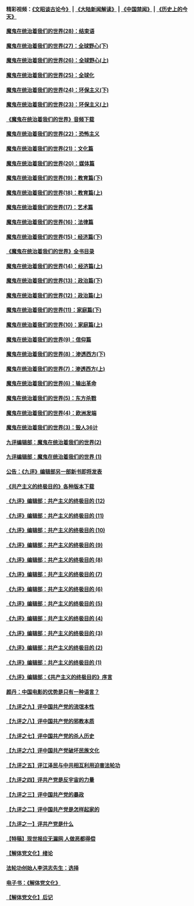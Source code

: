#### 精彩视频：[《文昭谈古论今》](https://github.com/gfw-breaker/wenzhao/blob/master/README.md?t=01190931) | [《大陆新闻解读》](https://github.com/gfw-breaker/ntdtv-comedy/blob/master/README.md?t=01190931) | [《中国禁闻》](https://github.com/gfw-breaker/ntdtv-news/blob/master/README.md?t=01190931) | [《历史上的今天》](https://github.com/gfw-breaker/today-in-history/blob/master/README.md?t=01190931) 

#### [魔鬼在统治着我们的世界(28)：结束语](../pages/nsc422/n10936246.md?t=01190931) 

#### [魔鬼在统治着我们的世界(27)：全球野心(下)](../pages/nsc422/n10928319.md?t=01190931) 

#### [魔鬼在统治着我们的世界(26)：全球野心(上)](../pages/nsc422/n10900318.md?t=01190931) 

#### [魔鬼在统治着我们的世界(25)：全球化](../pages/nsc422/n10788205.md?t=01190931) 

#### [魔鬼在统治着我们的世界(24)：环保主义(下)](../pages/nsc422/n10695307.md?t=01190931) 

#### [魔鬼在统治着我们的世界(23)：环保主义(上)](../pages/nsc422/n10688613.md?t=01190931) 

#### [《魔鬼在统治着我们的世界》音频下载](../pages/nsc422/n10635553.md?t=01190931) 

#### [魔鬼在统治着我们的世界(22)：恐怖主义](../pages/nsc422/n10614727.md?t=01190931) 

#### [魔鬼在统治着我们的世界(21)：文化篇](../pages/nsc422/n10597706.md?t=01190931) 

#### [魔鬼在统治着我们的世界(20)：媒体篇](../pages/nsc422/n10586579.md?t=01190931) 

#### [魔鬼在统治着我们的世界(19)：教育篇(下)](../pages/nsc422/n10564808.md?t=01190931) 

#### [魔鬼在统治着我们的世界(18)：教育篇(上)](../pages/nsc422/n10526970.md?t=01190931) 

#### [魔鬼在统治着我们的世界(17)：艺术篇](../pages/nsc422/n10499093.md?t=01190931) 

#### [魔鬼在统治着我们的世界(16)：法律篇](../pages/nsc422/n10485969.md?t=01190931) 

#### [魔鬼在统治着我们的世界(15)：经济篇(下)](../pages/nsc422/n10469975.md?t=01190931) 

#### [《魔鬼在统治着我们的世界》全书目录](../pages/nsc422/n10464261.md?t=01190931) 

#### [魔鬼在统治着我们的世界(14)：经济篇(上)](../pages/nsc422/n10457370.md?t=01190931) 

#### [魔鬼在统治着我们的世界(13)：政治篇(下)](../pages/nsc422/n10448270.md?t=01190931) 

#### [魔鬼在统治着我们的世界(12)：政治篇(上)](../pages/nsc422/n10444576.md?t=01190931) 

#### [魔鬼在统治着我们的世界(11)：家庭篇(下)](../pages/nsc422/n10440961.md?t=01190931) 

#### [魔鬼在统治着我们的世界(10)：家庭篇(上)](../pages/nsc422/n10435448.md?t=01190931) 

#### [魔鬼在统治着我们的世界(9)：信仰篇](../pages/nsc422/n10432159.md?t=01190931) 

#### [魔鬼在统治着我们的世界(8)：渗透西方(下)](../pages/nsc422/n10429603.md?t=01190931) 

#### [魔鬼在统治着我们的世界(7)：渗透西方(上)](../pages/nsc422/n10426013.md?t=01190931) 

#### [魔鬼在统治着我们的世界(6)：输出革命](../pages/nsc422/n10421536.md?t=01190931) 

#### [魔鬼在统治着我们的世界(5)：东方杀戮](../pages/nsc422/n10417707.md?t=01190931) 

#### [魔鬼在统治着我们的世界(4)：欧洲发端](../pages/nsc422/n10414890.md?t=01190931) 

#### [魔鬼在统治着我们的世界(3)：毁人36计](../pages/nsc422/n10411583.md?t=01190931) 

#### [九评编辑部：魔鬼在统治着我们的世界(2)](../pages/nsc422/n10410036.md?t=01190931) 

#### [九评编辑部：魔鬼在统治着我们的世界 (1)](../pages/nsc422/n10406825.md?t=01190931) 

#### [公告：《九评》编辑部另一部新书即将发表](../pages/nsc422/n10405104.md?t=01190931) 

#### [《共产主义的终极目的》各种版本下载](../pages/nsc422/n10022138.md?t=01190931) 

#### [《九评》编辑部：共产主义的终极目的 (12)](../pages/nsc422/n9933272.md?t=01190931) 

#### [《九评》编辑部：共产主义的终极目的 (11)](../pages/nsc422/n9924973.md?t=01190931) 

#### [《九评》编辑部：共产主义的终极目的 (10)](../pages/nsc422/n9920883.md?t=01190931) 

#### [《九评》编辑部：共产主义的终极目的 (9)](../pages/nsc422/n9916363.md?t=01190931) 

#### [《九评》编辑部：共产主义的终极目的 (8)](../pages/nsc422/n9912488.md?t=01190931) 

#### [《九评》编辑部：共产主义的终极目的 (7)](../pages/nsc422/n9901176.md?t=01190931) 

#### [《九评》编辑部：共产主义的终极目的 (6)](../pages/nsc422/n9899359.md?t=01190931) 

#### [《九评》编辑部：共产主义的终极目的 (5)](../pages/nsc422/n9893174.md?t=01190931) 

#### [《九评》编辑部：共产主义的终极目的 (4)](../pages/nsc422/n9891246.md?t=01190931) 

#### [《九评》编辑部：共产主义的终极目的 (3)](../pages/nsc422/n9879879.md?t=01190931) 

#### [《九评》编辑部：共产主义的终极目的 (2)](../pages/nsc422/n9876205.md?t=01190931) 

#### [《九评》编辑部：共产主义的终极目的 (1)](../pages/nsc422/n9865857.md?t=01190931) 

#### [《九评》编辑部：《共产主义的终极目的》序言](../pages/nsc422/n9862666.md?t=01190931) 

#### [颜丹：中国电影的优势是只有一种语言？](../pages/nsc422/n9583062.md?t=01190931) 

#### [【九评之九】评中国共产党的流氓本性](../pages/nsc422/n737542.md?t=01190931) 

#### [【九评之八】评中国共产党的邪教本质](../pages/nsc422/n735942.md?t=01190931) 

#### [【九评之七】评中国共产党的杀人历史](../pages/nsc422/n733806.md?t=01190931) 

#### [【九评之六】评中国共产党破坏民族文化](../pages/nsc422/n731667.md?t=01190931) 

#### [【九评之五】评江泽民与中共相互利用迫害法轮功](../pages/nsc422/n730058.md?t=01190931) 

#### [【九评之四】评共产党是反宇宙的力量](../pages/nsc422/n727814.md?t=01190931) 

#### [【九评之三】评中国共产党的暴政](../pages/nsc422/n725597.md?t=01190931) 

#### [【九评之二】评中国共产党是怎样起家的](../pages/nsc422/n723946.md?t=01190931) 

#### [【九评之一】评共产党是什么](../pages/nsc422/n722529.md?t=01190931) 

#### [【特稿】现世报应无漏网 人做恶都得偿](../pages/nsc422/n4215167.md?t=01190931) 

#### [【解体党文化】绪论](../pages/nsc422/n1449356.md?t=01190931) 

#### [法轮功创始人李洪志先生：选择](../pages/nsc422/n3580738.md?t=01190931) 

#### [电子书：《解体党文化》](../pages/nsc422/n1573484.md?t=01190931) 

#### [【解体党文化】后记](../pages/nsc422/n1531999.md?t=01190931) 


